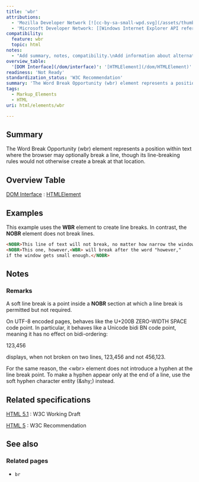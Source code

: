 ```yaml
---
title: 'wbr'
attributions:
  - 'Mozilla Developer Network [![cc-by-sa-small-wpd.svg](/assets/thumb/8/8c/cc-by-sa-small-wpd.svg/120px-cc-by-sa-small-wpd.svg.png)](http://creativecommons.org/licenses/by-sa/3.0/us/): [Article](https://developer.mozilla.org/en-US/docs/HTML/Element/wbr)'
  - 'Microsoft Developer Network: [[Windows Internet Explorer API reference](http://msdn.microsoft.com/en-us/library/ie/hh828809%28v=vs.85%29.aspx) Article]'
compatibility:
  feature: wbr
  topic: html
notes:
  - "Add summary, notes, compatibility.\nAdd information about alternatives for producing word breaks, including Unicode zero-width spaces."
overview_table:
  '[DOM Interface](/dom/interface)': '[HTMLElement](/dom/HTMLElement)'
readiness: 'Not Ready'
standardization_status: 'W3C Recommendation'
summary: 'The Word Break Opportunity (wbr) element represents a position within text where the browser may optionally break a line, though its line-breaking rules would not otherwise create a break at that location.'
tags:
  - Markup_Elements
  - HTML
uri: html/elements/wbr

---
```

## Summary

The Word Break Opportunity (wbr) element represents a position within text where the browser may optionally break a line, though its line-breaking rules would not otherwise create a break at that location.

## Overview Table

[DOM Interface](/dom/interface)
:   [HTMLElement](/dom/HTMLElement)

## Examples

This example uses the **WBR** element to create line breaks. In contrast, the **NOBR** element does not break lines.

``` html
<NOBR>This line of text will not break, no matter how narrow the window gets.</NOBR>
<NOBR>This one, however,<WBR> will break after the word "however,"
if the window gets small enough.</NOBR>
```

## Notes

### Remarks

A soft line break is a point inside a **NOBR** section at which a line break is permitted but not required.

On UTF-8 encoded pages, behaves like the U+200B ZERO-WIDTH SPACE code point. In particular, it behaves like a Unicode bidi BN code point, meaning it has no effect on bidi-ordering:

123,<wbr></wbr>456

displays, when not broken on two lines, 123,456 and not 456,123.

For the same reason, the \<﻿wbr﻿\> element does not introduce a hyphen at the line break point. To make a hyphen appear only at the end of a line, use the soft hyphen character entity (&﻿shy;) instead.

## Related specifications

[HTML 5.1](http://www.w3.org/TR/html51/text-level-semantics.html#the-wbr-element)
:   W3C Working Draft

[HTML 5](http://www.w3.org/TR/html5/text-level-semantics.html#the-wbr-element)
:   W3C Recommendation

## See also

### Related pages

-   `br`
